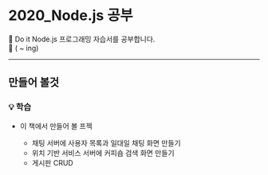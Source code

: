 # 2020_Node.js 공부
:memo: Do it Node.js 프로그래밍 자습서를 공부합니다.  <br>
:runner: ( ~ ing)
<br>

- - - - - -

## 만들어 볼것
### :bulb: 학습

* 이 책에서 만들어 볼 프젝

  - 채팅 서버에 사용자 목록과 일대일 채팅 화면 만들기
  - 위치 기반 서비스 서버에 커피숍 검색 화면 만들기
  - 게시판 CRUD

  
